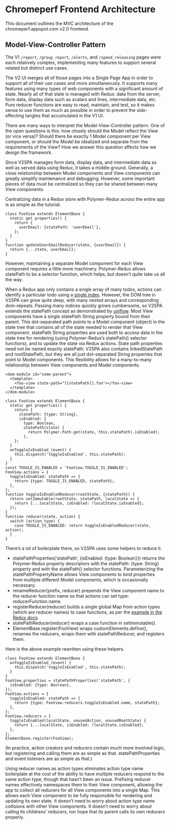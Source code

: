 <!-- Copyright 2018 The Chromium Authors. All rights reserved.
     Use of this source code is governed by a BSD-style license that can be
     found in the LICENSE file.
-->

# Chromeperf Frontend Architecture

This document outlines the MVC architecture of the chromeperf.appspot.com v2.0
frontend.

## Model-View-Controller Pattern

The V1 `/report`, `/group_report`, `/alerts`, and `/speed_releasing` pages were
each relatively complex, implementing many features to support several related
but distinct use cases.

The V2 UI merges all of those pages into a Single Page App in order to support
all of their use cases and more simultaneously. It supports many features using
many types of web components with a significant amount of state. Nearly all of
that state is managed with Redux: data from the server, form data, display data
such as scalars and lines, intermediate data, etc. Pure reducer functions are
easy to read, maintain, and test, so it makes sense to use them as much as
possible in order to prevent the side-effecting tangles that accumulated in the
V1 UI.

There are many ways to interpret the Model-View-Controller pattern. One of the
open questions is this: how closely should the Model reflect the View (or vice
versa)? Should there be exactly 1 Model component per View component, or should
the Model be idealized and separate from the requirements of the View? How we
answer this question affects how we design the framework.

Since V2SPA manages form data, display data, and intermediate data as well as
served data using Redux, it takes a middle ground. Generally, a close
relationship between Model components and View components can greatly simplify
maintenance and debugging. However, some important pieces of data must be
centralized so they can be shared between many View components.

Centralizing data in a Redux store with Polymer-Redux across the entire app is
as simple as the tutorial.
```
class FooView extends ElementBase {
  static get properties() {
    return {
      userEmail: {statePath: 'userEmail'},
    };
  }
}
function updateUserEmailReducer(state, {userEmail}) {
  return {...state, userEmail};
}
```

However, maintaining a separate Model component for each View component requires
a little more machinery. Polymer-Redux allows statePath to be a selector
function, which helps, but doesn’t quite take us all the way.

When a Redux app only contains a single array of many todos, actions can
identify a particular todo using a [single
index](https://redux.js.org/recipes/structuringreducers/immutableupdatepatterns#updating-an-item-in-an-array).
However, the DOM tree in V2SPA can grow quite deep, with many nested arrays and
corresponding dom-repeats. Passing many indices quickly grows cumbersome, so
V2SPA extends the statePath concept as demonstrated by
[uniflow](https://google.github.io/uniflow-polymer/). Most View components have
a single statePath String property bound from their parent. This dot-separated
path points to a Model component (object) in the state tree that contains all of
the state needed to render that View component. statePath String properties are
used both to access data in the state tree for rendering (using Polymer-Redux’s
statePath() selector functions), and to update the state via Redux actions.
State path properties need not be named exactly statePath: V2SPA also contains
linkedStatePath and rootStatePath, but they are all just dot-separated String
properties that point to Model components. This flexibility allows for a
many-to-many relationship between View components and Model components.

```
<dom-module id="some-parent">
  <template>
    <foo-view state-path="[[statePath]].foo"></foo-view>
  </template>
</dom-module>

class FooView extends ElementBase {
  static get properties() {
    return {
      statePath: {type: String},
      isEnabled: {
        type: Boolean,
        statePath(state) {
          return Polymer.Path.get(state, this.statePath).isEnabled);
        },
    };
  }
  onToggleIsEnabled_(event) {
    this.dispatch('toggleIsEnabled', this.statePath);
  }
}
const TOGGLE_IS_ENABLED = 'FooView.TOGGLE_IS_ENABLED';
FooView.actions = {
  toggleIsEnabled: statePath => {
    return {type: TOGGLE_IS_ENABLED, statePath};
  },
};
function toggleIsEnabledReducer(rootState, {statePath}) {
  return setImmutable(rootState, statePath, localState => {
    return {...localState, isEnabled: !localState.isEnabled};
  });
}
function reducer(state, action) {
  switch (action.type) {
    case TOGGLE_IS_ENABLED: return toggleIsEnabledReducer(state, action);
  }
}
```

There’s a lot of boilerplate there, so V2SPA uses some helpers to reduce it.

 * statePathProperties(‘statePath’, {isEnabled: {type: Boolean}})
   returns the Polymer-Redux property descriptors with the statePath: {type:
   String} property and with the statePath() selector functions. Parameterizing
   the statePathPropertyName allows View components to bind properties from
   multiple different Model components, which is occasionally necessary.
 * renameReducer(prefix, reducer) prepends the View component name to the
   reducer function name so that actions can set type: reducerFunction.name. 
 * registerReducer(reducer) builds a single global Map from action types (which
   are reducer names) to case functions, as per the [example in the Redux
   docs](https://redux.js.org/recipes/reducingboilerplate#generating-reducers).
 * statePathReducer(reducer) wraps a case function in
   setImmutable().
 * ElementBase.register(FooView) wraps customElements.define(), renames the
   reducers, wraps them with statePathReducer, and registers them.

Here is the above example rewritten using these helpers.
```
class FooView extends ElementBase {
  onToggleIsEnabled_(event) {
    this.dispatch('toggleIsEnabled', this.statePath);
  }
}
FooView.properties = statePathProperties('statePath', {
  isEnabled: {type: Boolean},
});
FooView.actions = {
  toggleIsEnabled: statePath => {
    return {type: FooView.reducers.toggleIsEnabled.name, statePath};
  },
};
FooView.reducers = {
  toggleIsEnabled(localState, unusedAction, unusedRootState) {
    return {...localState, isEnabled: !localState.isEnabled};
  },
};
ElementBase.register(FooView);
```

(In practice, action creators and reducers contain much more involved logic, but
registering and calling them are as simple as that. statePathProperties and
event listeners are as simple as that.)

Using reducer names as action types eliminates action type name boilerplate at
the cost of the ability to have multiple reducers respond to the same action
type, though that hasn’t been an issue. Prefixing reducer names effectively
namespaces them to their View component, allowing the app to collect all
reducers for all View components into a single Map. This allows each View
component to be fully responsible for rendering and updating its own state. It
doesn’t need to worry about action type name collisions with other View
components. It doesn’t need to worry about calling its childrens’ reducers, nor
hope that its parent calls its own reducers properly.

